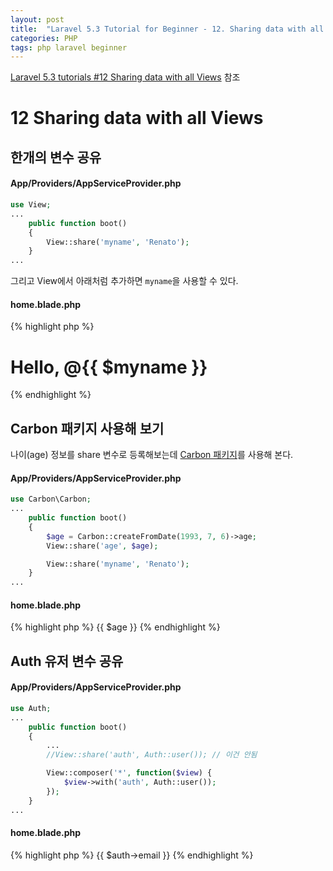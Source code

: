 ```yaml
---
layout: post
title:  "Laravel 5.3 Tutorial for Beginner - 12. Sharing data with all Views"
categories: PHP
tags: php laravel beginner
---
```

[Laravel 5.3 tutorials #12 Sharing data with all Views](https://www.youtube.com/watch?v=naCcWcbZ3W4&index=12&list=PL3ZhWMazGi9IYymniZgqwnYuPFDvaEHJb) 참조

# 12 Sharing data with all Views

## 한개의 변수 공유

#### App/Providers/AppServiceProvider.php
```php
use View;
...
    public function boot()
    {
        View::share('myname', 'Renato');
    }
...
```

그리고 View에서 아래처럼 추가하면 `myname`을 사용할 수 있다.

#### home.blade.php
{% highlight php %}
<h1>Hello, @{{ $myname }}</h1>
{% endhighlight %}

## Carbon 패키지 사용해 보기
나이(age) 정보를 share 변수로 등록해보는데 [Carbon 패키지](http://carbon.nesbot.com/docs/)를 사용해 본다.

#### App/Providers/AppServiceProvider.php
```php
use Carbon\Carbon;
...
    public function boot()
    {
        $age = Carbon::createFromDate(1993, 7, 6)->age;
        View::share('age', $age);

        View::share('myname', 'Renato');
    }
...
```

#### home.blade.php
{% highlight php %}
{{ $age }}
{% endhighlight %}

## Auth 유저 변수 공유

#### App/Providers/AppServiceProvider.php
```php
use Auth;
...
    public function boot()
    {
        ...
        //View::share('auth', Auth::user()); // 이건 안됨

        View::composer('*', function($view) {
            $view->with('auth', Auth::user());
        });
    }
...
```

#### home.blade.php
{% highlight php %}
{{ $auth->email }}
{% endhighlight %}

